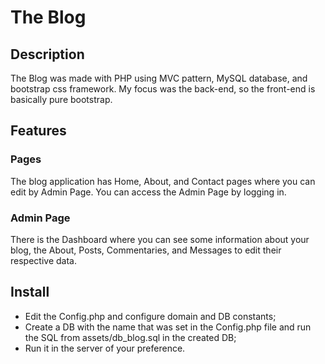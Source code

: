 # The Blog

## Description
The Blog was made with PHP using MVC pattern, MySQL database, and bootstrap css framework. My focus was the back-end, so the front-end is basically pure bootstrap. <!-- You can access an live preview [here](https://carlosebmachado.github.io/blog/). -->

## Features

### Pages
The blog application has Home, About, and Contact pages where you can edit by Admin Page. You can access the Admin Page by logging in.

### Admin Page
There is the Dashboard where you can see some information about your blog, the About, Posts, Commentaries, and Messages to edit their respective data.

## Install
- Edit the Config.php and configure domain and DB constants;
- Create a DB with the name that was set in the Config.php file and run the SQL from assets/db_blog.sql in the created DB;
- Run it in the server of your preference.
